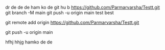 dr de de de ham ko de git hu b  https://github.com/Parmarvarsha/Testt.git
git branch -M main
git push -u origin main
test
best

git remote add origin https://github.com/Parmarvarsha/Testt.git

git push -u origin main

hfhj
hhjg
hamko de de
